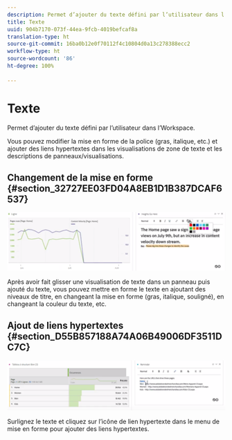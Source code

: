```yaml
---
description: Permet d’ajouter du texte défini par l’utilisateur dans l’Workspace.
title: Texte
uuid: 904b7170-073f-44ea-9fcb-4019befcaf8a
translation-type: ht
source-git-commit: 16ba0b12e0f70112f4c10804d0a13c278388ecc2
workflow-type: ht
source-wordcount: '86'
ht-degree: 100%

---
```



# Texte

Permet d’ajouter du texte défini par l’utilisateur dans l’Workspace.

Vous pouvez modifier la mise en forme de la police (gras, italique, etc.) et ajouter des liens hypertextes dans les visualisations de zone de texte et les descriptions de panneaux/visualisations.

## Changement de la mise en forme {#section_32727EE03FD04A8EB1D1B387DCAF6537}

![](assets/rich-text1.png)

Après avoir fait glisser une visualisation de texte dans un panneau puis ajouté du texte, vous pouvez mettre en forme le texte en ajoutant des niveaux de titre, en changeant la mise en forme (gras, italique, souligné), en changeant la couleur du texte, etc.

## Ajout de liens hypertextes {#section_D55B857188A74A06B49006DF3511DC7C}

![](assets/rich-text2.png)

Surlignez le texte et cliquez sur l’icône de lien hypertexte dans le menu de mise en forme pour ajouter des liens hypertextes.
